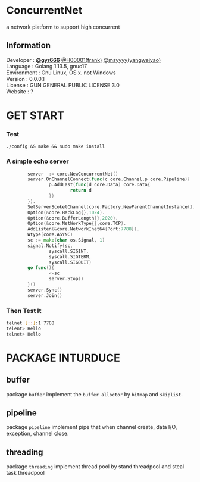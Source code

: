 # ConcurrentNet
a network platform to support high concurrent 
## Information
Developer   : [**@gyr666**](https://github.com/gyr666) [@H00001(frank)](https://github.com/H00001) [@msyyyy(yangweiyao)](https://github.com/gmsyyyy)  
Language    : Golang 1.13.5, gnuc17  
Environment : Gnu Linux, OS x. not Windows  
Version     : 0.0.0.1  
License     : GUN GENERAL PUBLIC LICENSE 3.0  
Website     : ?

# GET START
### Test
`./config && make && sudo make install`
### A simple echo server
```go
        server  := core.NewConcurrentNet()
        server.OnChannelConnect(func(c core.Channel,p core.Pipeline){
                p.AddLast(func(d core.Data) core.Data{
                        return d
                })
        }).
        SetServerScoketChannel(core.Factory.NewParentChannelInstance()).
        Option(&core.BackLog{},1024).
        Option(&core.BufferLength{},2020).
        Option(&core.NetWorkType{},core.TCP).
        AddListen(&core.NetworkInet64{Port:7788}).
        Wtype(core.ASYNC)
        sc := make(chan os.Signal, 1)
        signal.Notify(sc,
                syscall.SIGINT,
                syscall.SIGTERM,
                syscall.SIGQUIT)
        go func(){
                <-sc
                server.Stop()
        }()
        server.Sync()
        server.Join()
```

### Then Test It
```bash
telnet [::]:1 7788
telent> Hello
telnet> Hello
```

# PACKAGE INTURDUCE
## buffer
package `buffer` implement the `buffer alloctor` by `bitmap` and `skiplist`.
## pipeline
package `pipeline` implement pipe that when channel create, data I/O, exception, channel close.
## threading
package `threading` implement thread pool by stand threadpool and steal task threadpool

